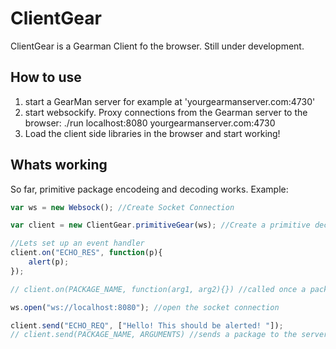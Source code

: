 # ClientGear

ClientGear is a Gearman Client fo the browser. Still under development. 

## How to use

1) start a GearMan server for example at  'yourgearmanserver.com:4730'
2) start websockify. Proxy connections from the Gearman server to the browser: 
	./run localhost:8080 yourgearmanserver.com:4730
3) Load the client side libraries in the browser and start working!


## Whats working

So far, primitive package encodeing and decoding works. Example: 

```js
var ws = new Websock(); //Create Socket Connection

var client = new ClientGear.primitiveGear(ws); //Create a primitive decoder / encoder

//Lets set up an event handler
client.on("ECHO_RES", function(p){
    alert(p);  
}); 

// client.on(PACKAGE_NAME, function(arg1, arg2){}) //called once a package of a certain type is received. 

ws.open("ws://localhost:8080"); //open the socket connection

client.send("ECHO_REQ", ["Hello! This should be alerted! "]); 
// client.send(PACKAGE_NAME, ARGUMENTS) //sends a package to the server
```